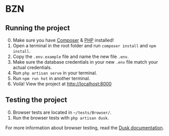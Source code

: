 # BZN

## Running the project
0. Make sure you have [Composer](https://getcomposer.org/) & [PHP](https://www.php.net/downloads) installed!
1. Open a terminal in the root folder and run `composer install` and `npm install`.
2. Copy the `.env.example` file and name the new file `.env`.
3. Make sure the database credentials in your new `.env` file match your actual credentials.
4. Run `php artisan serve` in your terminal.
4. Run `npm run hot` in another terminal.
5. Voilà! View the project at [http://localhost:8000](http://localhost:8000)

## Testing the project
0. Browser tests are located in `~/tests/Browser/`.
1. Run the browser tests with `php artisan dusk`.

For more information about browser testing, read the [Dusk documentation](https://laravel.com/docs/6.x/dusk).